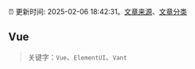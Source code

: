 :alarm_clock: 更新时间: 2025-02-06 18:42:31。[文章来源](/README.md)、[文章分类](/TAGS.md)

## Vue


> 关键字：`Vue`、`ElementUI`、`Vant`



